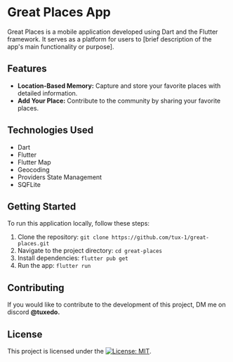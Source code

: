 # Great Places App

Great Places is a mobile application developed using Dart and the Flutter framework. It serves as a platform for users to [brief description of the app's main functionality or purpose].

## Features

- **Location-Based Memory:** Capture and store your favorite places with detailed information.
- **Add Your Place:** Contribute to the community by sharing your favorite places.

## Technologies Used

- Dart
- Flutter
- Flutter Map
- Geocoding
- Providers State Management
- SQFLite

## Getting Started

To run this application locally, follow these steps:

1. Clone the repository: `git clone https://github.com/tux-1/great-places.git`
2. Navigate to the project directory: `cd great-places`
3. Install dependencies: `flutter pub get`
4. Run the app: `flutter run`

## Contributing

If you would like to contribute to the development of this project, DM me on discord **@tuxedo.**

## License

This project is licensed under the [![License: MIT](https://img.shields.io/badge/License-MIT-yellow.svg)](https://opensource.org/licenses/MIT).


